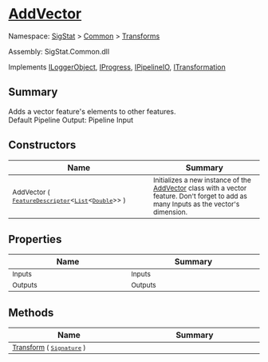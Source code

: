 # [AddVector](./AddVector.md)

Namespace: [SigStat]() > [Common](./../README.md) > [Transforms](./README.md)

Assembly: SigStat.Common.dll

Implements [ILoggerObject](./../ILoggerObject.md), [IProgress](./../Helpers/IProgress.md), [IPipelineIO](./../Pipeline/IPipelineIO.md), [ITransformation](./../ITransformation.md)

## Summary
Adds a vector feature's elements to other features.  <br>Default Pipeline Output: Pipeline Input

## Constructors

| Name<img width=450> | Summary<img width=450> | 
| --- | --- | 
| <sub>AddVector ( [`FeatureDescriptor`](./../FeatureDescriptor-1.md)\<[`List`](https://docs.microsoft.com/en-us/dotnet/api/System.Collections.Generic.List-1)\<[`Double`](https://docs.microsoft.com/en-us/dotnet/api/System.Double)>> )</sub>| <sub>Initializes a new instance of the [AddVector](https://github.com/hargitomi97/sigstat/blob/master/docs/md/SigStat/Common/Transforms/AddVector.md) class with a vector feature.  Don't forget to add as many Inputs as the vector's dimension.</sub>| <br>


## Properties

| Name<img width=450> | Summary<img width=450> | 
| --- | --- | 
| <sub>Inputs</sub>| <sub>Inputs</sub>| <br>
| <sub>Outputs</sub>| <sub>Outputs</sub>| <br>


## Methods

| Name<img width=450> | Summary<img width=450> | 
| --- | --- | 
| <sub>[Transform](./Methods/AddVector-100663611.md) ( [`Signature`](./../Signature.md) )</sub>| <sub></sub>| <br>


